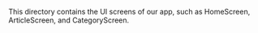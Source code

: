 This directory contains the UI screens of our app, such as HomeScreen, ArticleScreen, and
CategoryScreen.
